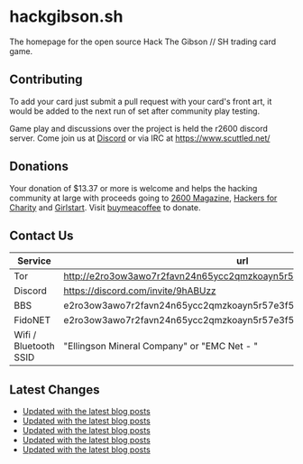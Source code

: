 # hackgibson.sh
The homepage for the open source Hack The Gibson // SH trading card game.


## Contributing

To add your card just submit a pull request with your card's front art, it would be added to the next run of set after community play testing.

Game play and discussions over the project is held the r2600 discord server. Come join us at [Discord](https://discord.com/invite/9hABUzz) or via IRC at https://www.scuttled.net/


## Donations

Your donation of $13.37 or more is welcome and helps the hacking community at large with proceeds going to [2600 Magazine](https://2600.com/), [Hackers for Charity](https://hackersforcharity.org) and [Girlstart](https://girlstart.org).  Visit [buymeacoffee](https://www.buymeacoffee.com/hackgibson.sh) to donate.


## Contact Us

Service | url
-|-
Tor | http://e2ro3ow3awo7r2favn24n65ycc2qmzkoayn5r57e3f56nvjwdcgg32ad.onion
Discord | https://discord.com/invite/9hABUzz
BBS | e2ro3ow3awo7r2favn24n65ycc2qmzkoayn5r57e3f56nvjwdcgg32ad.onion:23
FidoNET | e2ro3ow3awo7r2favn24n65ycc2qmzkoayn5r57e3f56nvjwdcgg32ad.onion:24554
Wifi / Bluetooth SSID | "Ellingson Mineral Company" or "EMC Net - <fidonet address>"

## Latest Changes
<!-- BLOG-POST-LIST:START -->
- [Updated with the latest blog posts](https://github.com/DFW2600/hackgibson.sh/commit/5d6d9a8829c24bd4b9661095c59337c8710713cf)
- [Updated with the latest blog posts](https://github.com/DFW2600/hackgibson.sh/commit/72f051c8ab528c811f1669ccd00d26d16ce78f97)
- [Updated with the latest blog posts](https://github.com/DFW2600/hackgibson.sh/commit/2b3db5380d06156e2a08743a23d7a23f3a3d20a9)
- [Updated with the latest blog posts](https://github.com/DFW2600/hackgibson.sh/commit/fc77c4f756924921fec739381b1a4415c64cee5a)
- [Updated with the latest blog posts](https://github.com/DFW2600/hackgibson.sh/commit/aea2b83ca5e65d879139bf557a82e949f4da8645)
<!-- BLOG-POST-LIST:END -->
